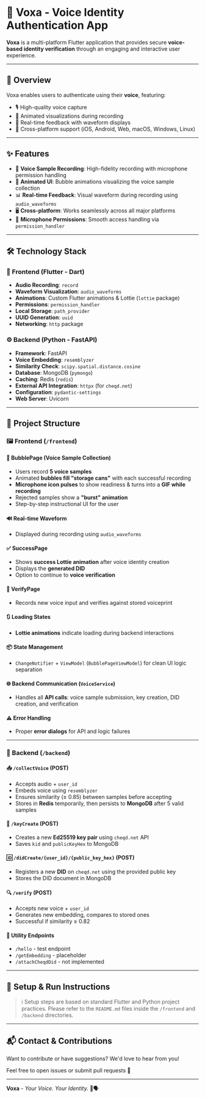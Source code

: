 # 🔐 Voxa - Voice Identity Authentication App

**Voxa** is a multi-platform Flutter application that provides secure **voice-based identity verification** through an engaging and interactive user experience.

---

## 🧭 Overview

Voxa enables users to authenticate using their **voice**, featuring:

- 🎙️ High-quality voice capture  
- 🎨 Animated visualizations during recording  
- 🔄 Real-time feedback with waveform displays  
- 📱 Cross-platform support (iOS, Android, Web, macOS, Windows, Linux)

---

## ✨ Features

- 🎤 **Voice Sample Recording**: High-fidelity recording with microphone permission handling  
- 💬 **Animated UI**: Bubble animations visualizing the voice sample collection  
- 📊 **Real-time Feedback**: Visual waveform during recording using `audio_waveforms`  
- 🖥️ **Cross-platform**: Works seamlessly across all major platforms  
- 🔐 **Microphone Permissions**: Smooth access handling via `permission_handler`

---

## 🛠️ Technology Stack

### 🧩 Frontend (Flutter - Dart)
- **Audio Recording**: `record`  
- **Waveform Visualization**: `audio_waveforms`  
- **Animations**: Custom Flutter animations & Lottie (`lottie` package)  
- **Permissions**: `permission_handler`  
- **Local Storage**: `path_provider`  
- **UUID Generation**: `uuid`  
- **Networking**: `http` package

### ⚙️ Backend (Python - FastAPI)
- **Framework**: FastAPI  
- **Voice Embedding**: `resemblyzer`  
- **Similarity Check**: `scipy.spatial.distance.cosine`  
- **Database**: MongoDB (`pymongo`)  
- **Caching**: Redis (`redis`)  
- **External API Integration**: `httpx` (for `cheqd.net`)  
- **Configuration**: `pydantic-settings`  
- **Web Server**: Uvicorn

---

## 📁 Project Structure

### 🖼️ Frontend (`/frontend`)

#### 🔄 BubblePage (Voice Sample Collection)
- Users record **5 voice samples**
- Animated **bubbles fill "storage cans"** with each successful recording
- **Microphone icon pulses** to show readiness & turns into a **GIF while recording**
- Rejected samples show a **"burst" animation**
- Step-by-step instructional UI for the user

#### 🔊 Real-time Waveform
- Displayed during recording using `audio_waveforms`

#### ✅ SuccessPage
- Shows **success Lottie animation** after voice identity creation
- Displays the **generated DID**
- Option to continue to **voice verification**

#### 🔐 VerifyPage
- Records new voice input and verifies against stored voiceprint

#### 🔃 Loading States
- **Lottie animations** indicate loading during backend interactions

#### 📦 State Management
- `ChangeNotifier` + `ViewModel` (`BubblePageViewModel`) for clean UI logic separation

#### 🌐 Backend Communication (`VoiceService`)
- Handles all **API calls**: voice sample submission, key creation, DID creation, and verification

#### ⚠️ Error Handling
- Proper **error dialogs** for API and logic failures

---

### 🧠 Backend (`/backend`)

#### 📥 `/collectVoice` (POST)
- Accepts audio + `user_id`
- Embeds voice using `resemblyzer`
- Ensures similarity (≥ 0.85) between samples before accepting
- Stores in **Redis** temporarily, then persists to **MongoDB** after 5 valid samples

#### 🔑 `/keyCreate` (POST)
- Creates a new **Ed25519 key pair** using `cheqd.net` API
- Saves `kid` and `publicKeyHex` to MongoDB

#### 🆔 `/didCreate/{user_id}/{public_key_hex}` (POST)
- Registers a new **DID** on `cheqd.net` using the provided public key
- Stores the DID document in MongoDB

#### 🔍 `/verify` (POST)
- Accepts new voice + `user_id`
- Generates new embedding, compares to stored ones
- Successful if similarity ≥ 0.82

#### 🔧 Utility Endpoints
- `/hello` - test endpoint  
- `/getEmbedding` - placeholder  
- `/attachCheqdDid` - not implemented

---

## 🚀 Setup & Run Instructions

> ℹ️ Setup steps are based on standard Flutter and Python project practices. Please refer to the `README.md` files inside the `/frontend` and `/backend` directories.

---

## 📬 Contact & Contributions

Want to contribute or have suggestions? We'd love to hear from you!

Feel free to open issues or submit pull requests 🤝

---

**Voxa** - *Your Voice. Your Identity.* 🔐🗣️
